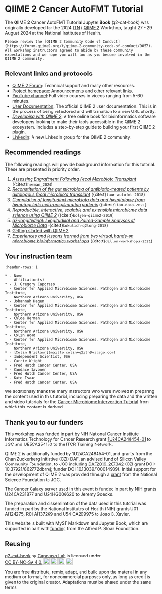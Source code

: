 # QIIME 2 Cancer AutoFMT Tutorial

The **Q**IIME **2** **C**ancer **A**utoFMT **T**utorial Jupyter **Book** (q2-cat-book) was originally developed for the 2024 [ITN](https://www.itcrtraining.org/) / [QIIME 2](https://qiime2.org)
Workshop, taught 27 - 29 August 2024 at the National Institutes of Health.

```{admonition} Code of Conduct
Please review the [QIIME 2 Community Code of Conduct](https://forum.qiime2.org/t/qiime-2-community-code-of-conduct/9057).
All workshop instructors agreed to abide by these community expectations and we hope you will too as you become involved in the QIIME 2 community.
```

## Relevant links and protocols

* [QIIME 2 Forum](https://forum.qiime2.org): Technical support and many other resources.
* [Project homepage](https://qiime2.org): Announcements and other relevant links.
* [YouTube channel](https://youtube.com/qiime2): Full video courses in videos ranging from 5-60 minutes.
* [User Documentation](https://docs.qiime2.org): The official QIIME 2 user documentation.
  This is in the process of being refactored and will transition to a new URL shortly.
* [_Developing with QIIME 2_](https://develop.qiime2.org): A free online book for bioinformatics software developers looking to make their tools accessible in the QIIME 2 ecosystem. Includes a step-by-step guide to building your first QIIME 2 plugin.
* [Linkedin](https://www.linkedin.com/groups/14490597/): A new LinkedIn group for the QIIME 2 community.

## Recommended readings

The following readings will provide background information for this tutorial.
These are presented in priority order.

1. [_Assessing Engraftment Following Fecal Microbiota Transplant_](https://www.ncbi.nlm.nih.gov/pmc/articles/PMC11042410/) ({cite:t}`herman_2024`)
1. [_Reconstitution of the gut microbiota of antibiotic-treated patients by autologous fecal microbiota transplant_](https://www.ncbi.nlm.nih.gov/pmc/articles/PMC6468978/) ({cite:t}`taur-autofmt-2018`)
1. [_Compilation of longitudinal microbiota data and hospitalome from hematopoietic cell transplantation patients_](https://www.nature.com/articles/s41597-021-00860-8) ({cite:t}`liao-data-2021`)
1. [_Reproducible, interactive, scalable and extensible microbiome data science using QIIME 2_](https://doi.org/10.1038/s41587-019-0209-9) ({cite:t}`bolyen-qiime2-2019`)
1. [_q2-longitudinal: Longitudinal and Paired-Sample Analyses of Microbiome Data_](http://dx.doi.org/10.1128/mSystems.00219-18) ({cite:t}`bokulich-q2long-2018`)
1. [Getting started with QIIME 2](https://gregcaporaso.github.io/q2book/using/getting-started.html)
1. [_Experiences and lessons learned from two virtual, hands-on microbiome bioinformatics workshops_](https://doi.org/10.1371/journal.pcbi.1009056) ({cite:t}`dillon-workshops-2021`)

## Your instruction team

```{list-table}
:header-rows: 1

* - Name
  - Affiliation(s)
* - J. Gregory Caporaso
  - Center for Applied Microbiome Sciences, Pathogen and Microbiome Institute,
    Northern Arizona University, USA
* - Johannah Hagen
  - Center for Applied Microbiome Sciences, Pathogen and Microbiome Institute,
    Northern Arizona University, USA
* - Chloe Herman
  - Center for Applied Microbiome Sciences, Pathogen and Microbiome Institute,
    Northern Arizona University, USA
* - Colin Wood
  - Center for Applied Microbiome Sciences, Pathogen and Microbiome Institute,
    Northern Arizona University, USA
* - [Colin Brislawn](mailto:colin+q2itn@vasago.com)
  - Independent Scientist, USA
* - Carrie Wright
  - Fred Hutch Cancer Center, USA
* - Candace Savonen
  - Fred Hutch Cancer Center, USA
* - Kate Isaac
  - Fred Hutch Cancer Center, USA
```

We additionally thank the many instructors who were involved in preparing the content used in this tutorial, including preparing the data and the written and video tutorials for the [Cancer Microbiome Intervention Tutorial](https://docs.qiime2.org/jupyterbooks/cancer-microbiome-intervention-tutorial/index.html) from which this content is derived.

## Thank you to our funders

This workshop was funded in part by NIH National Cancer Institute Informatics Technology for Cancer Research grant [1U24CA248454-01](https://reporter.nih.gov/project-details/9951750) to JGC and UE5CA254170 to the ITCR Training Network.

QIIME 2 is additionally funded by 1U24CA248454-01, and grants from the Chan Zuckerberg Initiative (CZI) DAF, an advised fund of Silicon Valley Community Foundation, to JGC including [DAF2019-207342](https://doi.org/10.37921/862772dbrrej) (CZI grant DOI: 10.37921/862772dbrrej; funder DOI 10.13039/100014989). Initial support for the development of QIIME 2 was provided through a [grant](https://www.nsf.gov/awardsearch/showAward?AWD_ID=1565100) from the National Science Foundation to JGC.

The Cancer Galaxy server used in this event is funded in part by NIH grants U24CA231877 and U24HG006620 to Jeremy Goecks.

The preparation and dissemination of the data used in this tutorial was funded in part by the National Institutes of Health (NIH) grants U01 AI124275, R01 AI137269 and U54 CA209975 to Joao B. Xavier.

This website is built with MyST Markdown and Jupyter Book, which are supported in part with [funding](https://sloan.org/grant-detail/6620) from the Alfred P. Sloan Foundation.

## Reusing

 <p xmlns:cc="http://creativecommons.org/ns#" xmlns:dct="http://purl.org/dc/terms/"><a property="dct:title" rel="cc:attributionURL" href="https://q2-cat-book.readthedocs.io/en/latest/#">q2-cat-book</a> by <a rel="cc:attributionURL dct:creator" property="cc:attributionName" href="https://cap-lab.bio">Caporaso Lab</a> is licensed under <a href="https://creativecommons.org/licenses/by-nc-sa/4.0/?ref=chooser-v1" target="_blank" rel="license noopener noreferrer" style="display:inline-block;">CC BY-NC-SA 4.0.<img style="height:22px!important;margin-left:3px;vertical-align:text-bottom;" src="https://mirrors.creativecommons.org/presskit/icons/cc.svg?ref=chooser-v1" alt=""><img style="height:22px!important;margin-left:3px;vertical-align:text-bottom;" src="https://mirrors.creativecommons.org/presskit/icons/by.svg?ref=chooser-v1" alt=""><img style="height:22px!important;margin-left:3px;vertical-align:text-bottom;" src="https://mirrors.creativecommons.org/presskit/icons/nc.svg?ref=chooser-v1" alt=""><img style="height:22px!important;margin-left:3px;vertical-align:text-bottom;" src="https://mirrors.creativecommons.org/presskit/icons/sa.svg?ref=chooser-v1" alt=""></a></p>

 You are free distribute, remix, adapt, and build upon the material in any medium or format, for noncommercial purposes only, as long as credit is given to the original creator. Adaptations must be shared under the same terms.
